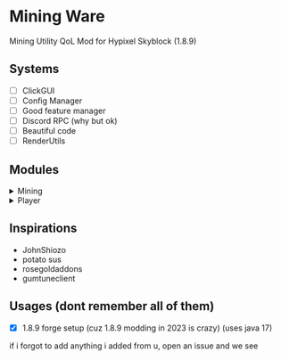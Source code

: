 # Mining Ware
Mining Utility QoL Mod for Hypixel Skyblock (1.8.9)


## Systems
- [ ] ClickGUI
- [ ] Config Manager
- [ ] Good feature manager
- [ ] Discord RPC (why but ok)
- [ ] Beautiful code
- [ ] RenderUtils

## Modules
<details><summary>Mining</summary>
  - [ ] Hardstone Nuker
  - [ ] Gemstone Nuker
  - [ ] Powder Chest Solver
  - [ ] BlockQueuer (will be op) (trust me :trollface:)
</details>
<details><summary>Player</summary>
  - [X] Yaw Lock
  - [X] MVP Corrector (grammar)
  - [X] ToggleSprint
</details>

## Inspirations
- JohnShiozo
- potato sus
- rosegoldaddons
- gumtuneclient

## Usages (dont remember all of them)
- [X] 1.8.9 forge setup (cuz 1.8.9 modding in 2023 is crazy) (uses java 17)


if i forgot to add anything i added from u, open an issue and we see
